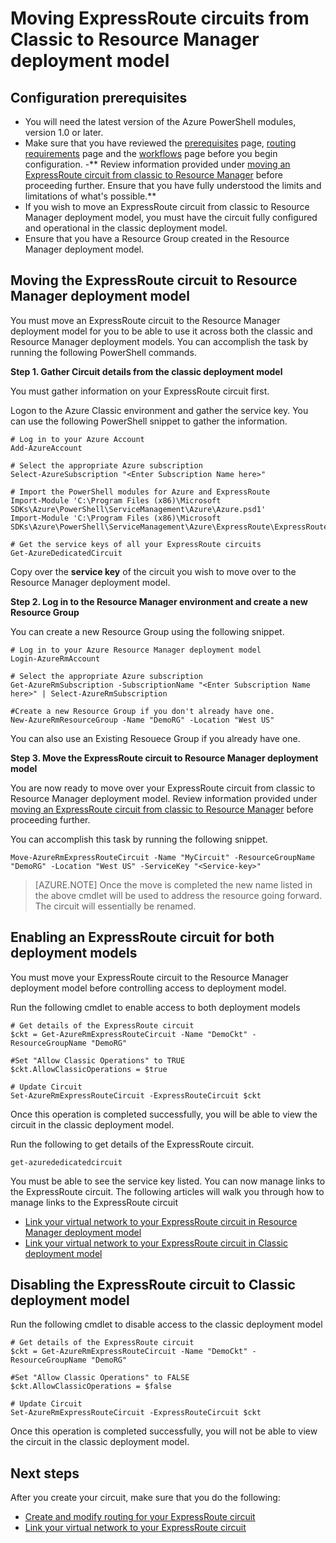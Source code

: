 <properties
   pageTitle="Moving ExpressRoute circuits from Classic to Resource Manager | Microsoft Azure"
   description="This page describes how to move a classiccircuit to the Resource Manager deployment model."
   documentationCenter="na"
   services="expressroute"
   authors="ganesr"
   manager="carmonm"
   editor=""
   tags="azure-resource-manager"/>
<tags
   ms.service="expressroute"
   ms.devlang="na"
   ms.topic="article"
   ms.tgt_pltfrm="na"
   ms.workload="infrastructure-services"
   ms.date="04/01/2016"
   ms.author="ganesr"/>

# Moving ExpressRoute circuits from Classic to Resource Manager deployment model

## Configuration prerequisites

- You will need the latest version of the Azure PowerShell modules, version 1.0 or later. 
- Make sure that you have reviewed the [prerequisites](expressroute-prerequisites.md) page, [routing requirements](expressroute-routing.md) page and the [workflows](expressroute-workflows.md) page before you begin configuration.
-** Review information provided under [moving an ExpressRoute circuit from classic to Resource Manager](expressroute-move.md) before proceeding further. Ensure that you have fully understood the limits and limitations of what's possible.**
- If you wish to move an ExpressRoute circuit from classic to Resource Manager deployment model, you must have the circuit fully configured and operational in the classic deployment model.
- Ensure that you have a Resource Group created in the Resource Manager deployment model. 

## Moving the ExpressRoute circuit to Resource Manager deployment model

You must move an ExpressRoute circuit to the Resource Manager deployment model for you to be able to use it across both the classic and Resource Manager deployment models. You can accomplish the task by running the following PowerShell commands.

**Step 1. Gather Circuit details from the classic deployment model**

You must gather information on your ExpressRoute circuit first. 

Logon to the Azure Classic environment and gather the service key. You can use the following PowerShell snippet to gather the information.

	# Log in to your Azure Account
	Add-AzureAccount

	# Select the appropriate Azure subscription
	Select-AzureSubscription "<Enter Subscription Name here>"
	
	# Import the PowerShell modules for Azure and ExpressRoute
	Import-Module 'C:\Program Files (x86)\Microsoft SDKs\Azure\PowerShell\ServiceManagement\Azure\Azure.psd1'
	Import-Module 'C:\Program Files (x86)\Microsoft SDKs\Azure\PowerShell\ServiceManagement\Azure\ExpressRoute\ExpressRoute.psd1'
	    
	# Get the service keys of all your ExpressRoute circuits
	Get-AzureDedicatedCircuit
	    
Copy over the **service key** of the circuit you wish to move over to the Resource Manager deployment model.

**Step 2. Log in to the Resource Manager environment and create a new Resource Group**

You can create a new Resource Group using the following snippet. 

	# Log in to your Azure Resource Manager deployment model
	Login-AzureRmAccount
	
	# Select the appropriate Azure subscription
	Get-AzureRmSubscription -SubscriptionName "<Enter Subscription Name here>" | Select-AzureRmSubscription
	 
	#Create a new Resource Group if you don't already have one.
	New-AzureRmResourceGroup -Name "DemoRG" -Location "West US" 

You can also use an Existing Resouece Group if you already have one.

**Step 3. Move the ExpressRoute circuit to Resource Manager deployment model**

You are now ready to move over your ExpressRoute circuit from classic to Resource Manager deployment model. Review information provided under [moving an ExpressRoute circuit from classic to Resource Manager](expressroute-move.md) before proceeding further.

You can accomplish this task by running the following snippet.

	Move-AzureRmExpressRouteCircuit -Name "MyCircuit" -ResourceGroupName "DemoRG" -Location "West US" -ServiceKey "<Service-key>"

>[AZURE.NOTE] Once the move is completed the new name listed in the above cmdlet will be used to address the resource going forward. The circuit will essentially be renamed.

## Enabling an ExpressRoute circuit for both deployment models

You must move your ExpressRoute circuit to the Resource Manager deployment model before controlling access to deployment model.

Run the following cmdlet to enable access to both deployment models

    # Get details of the ExpressRoute circuit
    $ckt = Get-AzureRmExpressRouteCircuit -Name "DemoCkt" -ResourceGroupName "DemoRG"
    
    #Set "Allow Classic Operations" to TRUE
    $ckt.AllowClassicOperations = $true
    
    # Update Circuit
    Set-AzureRmExpressRouteCircuit -ExpressRouteCircuit $ckt
    
Once this operation is completed successfully, you will be able to view the circuit in the classic deployment model.

Run the following to get details of the ExpressRoute circuit.

    get-azurededicatedcircuit

You must be able to see the service key listed. You can now manage links to the ExpressRoute circuit. The following articles will walk you through how to manage links to the ExpressRoute circuit

- [Link your virtual network to your ExpressRoute circuit in Resource Manager deployment model](expressroute-howto-linkvnet-arm.md)
- [Link your virtual network to your ExpressRoute circuit in Classic deployment model](expressroute-howto-linkvnet-classic.md)


## Disabling the ExpressRoute circuit to Classic deployment model

Run the following cmdlet to disable access to the classic deployment model

    # Get details of the ExpressRoute circuit
    $ckt = Get-AzureRmExpressRouteCircuit -Name "DemoCkt" -ResourceGroupName "DemoRG"
    
    #Set "Allow Classic Operations" to FALSE
    $ckt.AllowClassicOperations = $false
    
    # Update Circuit
    Set-AzureRmExpressRouteCircuit -ExpressRouteCircuit $ckt
    
Once this operation is completed successfully, you will not be able to view the circuit in the classic deployment model.

## Next steps

After you create your circuit, make sure that you do the following:

- [Create and modify routing for your ExpressRoute circuit](expressroute-howto-routing-arm.md)
- [Link your virtual network to your ExpressRoute circuit](expressroute-howto-linkvnet-arm.md)
